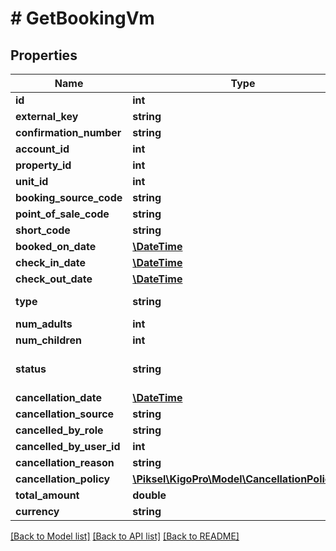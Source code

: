 # # GetBookingVm

## Properties

Name | Type | Description | Notes
------------ | ------------- | ------------- | -------------
**id** | **int** |  | [optional] 
**external_key** | **string** |  | [optional] 
**confirmation_number** | **string** |  | [optional] 
**account_id** | **int** |  | [optional] 
**property_id** | **int** |  | [optional] 
**unit_id** | **int** |  | [optional] 
**booking_source_code** | **string** |  | [optional] 
**point_of_sale_code** | **string** |  | [optional] 
**short_code** | **string** |  | [optional] 
**booked_on_date** | [**\DateTime**](\DateTime.md) |  | [optional] 
**check_in_date** | [**\DateTime**](\DateTime.md) |  | [optional] 
**check_out_date** | [**\DateTime**](\DateTime.md) |  | [optional] 
**type** | **string** | Keep in sync with VRX.Prod.Entities LocationBooking Types | [optional] 
**num_adults** | **int** |  | [optional] 
**num_children** | **int** |  | [optional] 
**status** | **string** | Keep in sync with VRX.Prod.Entities.LocationBooking.Statuses  Commented statuses are not used in CM | [optional] 
**cancellation_date** | [**\DateTime**](\DateTime.md) |  | [optional] 
**cancellation_source** | **string** |  | [optional] 
**cancelled_by_role** | **string** |  | [optional] 
**cancelled_by_user_id** | **int** |  | [optional] 
**cancellation_reason** | **string** |  | [optional] 
**cancellation_policy** | [**\Piksel\KigoPro\Model\CancellationPolicyDto**](CancellationPolicyDto.md) |  | [optional] 
**total_amount** | **double** |  | [optional] 
**currency** | **string** |  | [optional] 

[[Back to Model list]](../../README.md#documentation-for-models) [[Back to API list]](../../README.md#documentation-for-api-endpoints) [[Back to README]](../../README.md)


